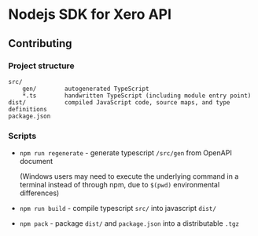 # Nodejs SDK for Xero API

## Contributing
### Project structure
```
src/
    gen/        autogenerated TypeScript
    *.ts        handwritten TypeScript (including module entry point)
dist/           compiled JavaScript code, source maps, and type definitions
package.json
```

### Scripts
* `npm run regenerate` - generate typescript `/src/gen` from OpenAPI document 
    
    (Windows users may need to execute the underlying command in a terminal instead of through npm, due to `$(pwd)` environmental differences)
* `npm run build` - compile typescript `src/` into javascript `dist/`
* `npm pack` - package `dist/` and `package.json` into a distributable `.tgz`
